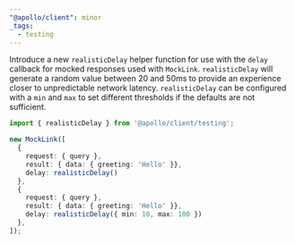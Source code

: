 ```yaml
---
"@apollo/client": minor
_tags:
  - testing
---
```


Introduce a new `realisticDelay` helper function for use with the `delay` callback for mocked responses used with `MockLink`. `realisticDelay` will generate a random value between 20 and 50ms to provide an experience closer to unpredictable network latency. `realisticDelay` can be configured with a `min` and `max` to set different thresholds if the defaults are not sufficient.

```ts
import { realisticDelay } from '@apollo/client/testing';

new MockLink([
  {
    request: { query },
    result: { data: { greeting: 'Hello' }},
    delay: realisticDelay()
  },
  {
    request: { query },
    result: { data: { greeting: 'Hello' }},
    delay: realisticDelay({ min: 10, max: 100 })
  },
]);
```
